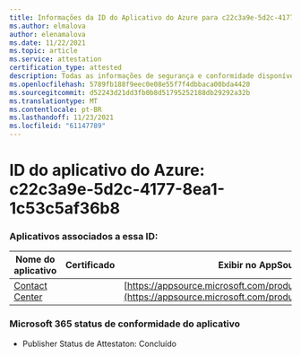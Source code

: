 ```yaml
---
title: Informações da ID do Aplicativo do Azure para c22c3a9e-5d2c-4177-8ea1-1c53c5af36b8
ms.author: elmalova
author: elenamalova
ms.date: 11/22/2021
ms.topic: article
ms.service: attestation
certification_type: attested
description: Todas as informações de segurança e conformidade disponíveis para c22c3a9e-5d2c-4177-8ea1-1c53c5af36b8.
ms.openlocfilehash: 5789fb188f9eec0e08e55f7f4dbbaca00bda4420
ms.sourcegitcommit: d52243d21dd3fb0b8d51795252188db29292a32b
ms.translationtype: MT
ms.contentlocale: pt-BR
ms.lasthandoff: 11/23/2021
ms.locfileid: "61147789"
---
```

# <a name="azure-app-id-c22c3a9e-5d2c-4177-8ea1-1c53c5af36b8"></a>ID do aplicativo do Azure: c22c3a9e-5d2c-4177-8ea1-1c53c5af36b8


### <a name="apps-associated-with-this-id"></a>Aplicativos associados a essa ID:
| **Nome do aplicativo** | **Certificado** | **Exibir no AppSource** |
|--------------|---------------|-----------------------|
| [Contact Center](https://docs.microsoft.com/microsoft-365-app-certification/forward/WA200001428) |  | [https://appsource.microsoft.com/product/office/WA200001428](https://appsource.microsoft.com/product/office/WA200001428) |

### <a name="microsoft-365-app-compliance-status"></a>Microsoft 365 status de conformidade do aplicativo
- Publisher Status de Attestaton: Concluído
